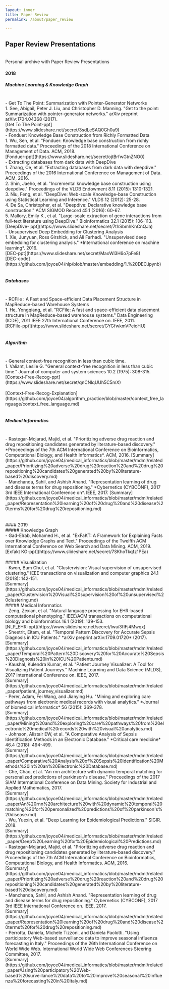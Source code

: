 ```yaml
---
layout: inner
title: Paper Review
permalink: /about/paper_review

---
```


## Paper Review Presentations
<br>
Personal archive with Paper Review Presentations
<br>

#### 2018

##### Machine Learning & Knowledge Graph
<br>
- Get To The Point: Summarization with Pointer-Generator Networks <br>
1. See, Abigail, Peter J. Liu, and Christopher D. Manning. "Get to the point: Summarization with pointer-generator networks." arXiv preprint arXiv:1704.04368 (2017).<br>
  [Get To The Point-ppt](https://www.slideshare.net/secret/3sdLeSAQ0Gh0a9)
<br>
- Fonduer: Knowledge Base Construction from Richly Formatted Data <br>
1. Wu, Sen, et al. "Fonduer: Knowledge base construction from richly formatted data." Proceedings of the 2018 International Conference on Management of Data. ACM, 2018.<br>
  [Fonduer-ppt](https://www.slideshare.net/secret/ojtBrfwGtnZNO0)
<br>
- Extracting databases from dark data with DeepDive <br>
1. Zhang, Ce, et al. "Extracting databases from dark data with deepdive." Proceedings of the 2016 International Conference on Management of Data. ACM, 2016.<br>
2. Shin, Jaeho, et al. "Incremental knowledge base construction using deepdive." Proceedings of the VLDB Endowment 8.11 (2015): 1310-1321.<br>
3. Niu, Feng, et al. "DeepDive: Web-scale Knowledge-base Construction using Statistical Learning and Inference." VLDS 12 (2012): 25-28. <br>
4. De Sa, Christopher, et al. "Deepdive: Declarative knowledge base construction." ACM SIGMOD Record 45.1 (2016): 60-67. <br>
5. Mallory, Emily K., et al. "Large-scale extraction of gene interactions from full-text literature using DeepDive." Bioinformatics 32.1 (2015): 106-113.<br>
  [DeepDive- ppt](https://www.slideshare.net/secret/7thSbmhKnCnQJa)
<br>
- Unsupervised Deep Embedding for Clustering Analysis<br>
1. Xie, Junyuan, Ross Girshick, and Ali Farhadi. "Unsupervised deep embedding for clustering analysis." *International conference on machine learning*. 2016.<br>
  [DEC-ppt](https://www.slideshare.net/secret/MaxWl3H6o7pFe8)<br>
  [DEC-code](https://github.com/joyce04/nlp/blob/master/embedding/1.%20DEC.ipynb)<br>
<br>

##### Databases
<br>
- RCFile : A Fast and Space-efficient Data Placement Structure in MapReduce-based Warehouse Systems<br>
1. He, Yongqiang, et al. "RCFile: A fast and space-efficient data placement structure in MapReduce-based warehouse systems." Data Engineering (ICDE), 2011 IEEE 27th International Conference on. IEEE, 2011.<br>
  [RCFile-ppt](https://www.slideshare.net/secret/GYGfwkmVPeioHU)<br>
<br>

##### Algorithm
<br>
- General context-free recognition in less than cubic time.<br>
1. Valiant, Leslie G. "General context-free recognition in less than cubic time." Journal of computer and system sciences 10.2 (1975): 308-315.<br>
  [Context-Free-Recog-ppt](https://www.slideshare.net/secret/qnCNlqUUh5C5mX)<br>
<br>
  [Context-Free-Recog-Explanation](https://github.com/joyce04/algorithm_practice/blob/master/context_free_language/context_free_language.md)<br>
<br>

##### Medical Informatics
<br>
- Rastegar-Mojarad, Majid, et al. "Prioritizing adverse drug reaction and drug repositioning candidates generated by literature-based discovery." *Proceedings of the 7th ACM International Conference on Bioinformatics, Computational Biology, and Health Informatics*. ACM, 2016.
  [Summary](https://github.com/joyce04/medical_informatics/blob/master/mdml/related_paper/Prioritizing%20adverse%20drug%20reaction%20and%20drug%20repositioning%20candidates%20generated%20by%20literature-based%20discovery.md)
<br>
- Manchanda, Sahil, and Ashish Anand. "Representation learning of drug and disease terms for drug repositioning." *Cybernetics (CYBCONF), 2017 3rd IEEE International Conference on*. IEEE, 2017.
  [Summary](https://github.com/joyce04/medical_informatics/blob/master/mdml/related_paper/Representation%20learning%20of%20drug%20and%20disease%20terms%20for%20drug%20repositioning.md)
<br>
<br>
<br>
#### 2019
<br>
##### Knowledge Graph
<br>
- Gad-Elrab, Mohamed H., et al. "ExFaKT: A Framework for Explaining Facts over Knowledge Graphs and Text." Proceedings of the Twelfth ACM International Conference on Web Search and Data Mining. ACM, 2019.<br>
[Exfakt KG-ppt](https://www.slideshare.net/secret/7SKhoTkqfz1PEa)<br>
<br>
##### Visualization
<br>
- Kwon, Bum Chul, et al. "Clustervision: Visual supervision of unsupervised clustering." IEEE transactions on visualization and computer graphics 24.1 (2018): 142-151.<br>
  [Summary](https://github.com/joyce04/medical_informatics/blob/master/mdml/related_paper/Clustervision%20Visual%20supervision%20of%20unsupervised%20clustering.md)
<br>
##### Medical Informatics <br>
- Zeng, Zexian, et al. "Natural language processing for EHR-based computational phenotyping." IEEE/ACM transactions on computational biology and bioinformatics 16.1 (2019): 139-153.<br>
  [NLP_EHR-ppt](https://www.slideshare.net/secret/lwui3fIFj4Mwqx)<br>
- Sheetrit, Eitam, et al. "Temporal Pattern Discovery for Accurate Sepsis Diagnosis in ICU Patients." *arXiv preprint arXiv:1709.01720* (2017).<br>
  [Summary](https://github.com/joyce04/medical_informatics/blob/master/mdml/related_paper/Temporal%20Pattern%20Discovery%20for%20Accurate%20Sepsis%20Diagnosis%20in%20ICU%20Patients.md)<br>
- Kaushal, Kulendra Kumar, et al. "Patient Journey Visualizer: A Tool for Visualizing Patient Journeys." Machine Learning and Data Science (MLDS), 2017 International Conference on. IEEE, 2017.<br>
  [Summary](https://github.com/joyce04/medical_informatics/blob/master/mdml/related_paper/patient_journey_visualizer.md)<br>
- Perer, Adam, Fei Wang, and Jianying Hu. "Mining and exploring care pathways from electronic medical records with visual analytics." *Journal of biomedical informatics* 56 (2015): 369-378.<br>
  [Summary](https://github.com/joyce04/medical_informatics/blob/master/mdml/related_paper/Mining%20and%20exploring%20care%20pathways%20from%20electronic%20medical%20records%20with%20visual%20analytics.md)<br>
- Johnson, Alistair EW, et al. "A Comparative Analysis of Sepsis Identification Methods in an Electronic Database." *Critical care medicine* 46.4 (2018): 494-499.<br>
  [Summary](https://github.com/joyce04/medical_informatics/blob/master/mdml/related_paper/Comparative%20Analysis%20of%20Sepsis%20Identification%20Methods%20in%20an%20Electronic%20Database.md)<br>
- Che, Chao, et al. "An rnn architecture with dynamic temporal matching for personalized predictions of parkinson's disease." Proceedings of the 2017 SIAM International Conference on Data Mining. Society for Industrial and Applied Mathematics, 2017. <br>
  [Summary](https://github.com/joyce04/medical_informatics/blob/master/mdml/related_paper/An%20rnn%20architecture%20with%20dynamic%20temporal%20matching%20for%20personalized%20predictions%20of%20parkinson's%20disease.md)<br>
- Wu, Yuexin, et al. "Deep Learning for Epidemiological Predictions." SIGIR. 2018. <br>
  [Summary](https://github.com/joyce04/medical_informatics/blob/master/mdml/related_paper/Deep%20Learning%20for%20Epidemiological%20Predictions.md)<br>
- Rastegar-Mojarad, Majid, et al. "Prioritizing adverse drug reaction and drug repositioning candidates generated by literature-based discovery." Proceedings of the 7th ACM International Conference on Bioinformatics, Computational Biology, and Health Informatics. ACM, 2016.<br>
  [Summary](https://github.com/joyce04/medical_informatics/blob/master/mdml/related_paper/Prioritizing%20adverse%20drug%20reaction%20and%20drug%20repositioning%20candidates%20generated%20by%20literature-based%20discovery.md)<br>
- Manchanda, Sahil, and Ashish Anand. "Representation learning of drug and disease terms for drug repositioning." Cybernetics (CYBCONF), 2017 3rd IEEE International Conference on. IEEE, 2017.<br>
  [Summary](https://github.com/joyce04/medical_informatics/blob/master/mdml/related_paper/Representation%20learning%20of%20drug%20and%20disease%20terms%20for%20drug%20repositioning.md)<br>
- Perrotta, Daniela, Michele Tizzoni, and Daniela Paolotti. "Using participatory Web-based surveillance data to improve seasonal influenza forecasting in Italy." Proceedings of the 26th International Conference on World Wide Web. International World Wide Web Conferences Steering Committee, 2017.<br>
  [Summary](https://github.com/joyce04/medical_informatics/blob/master/mdml/related_paper/Using%20participatory%20Web-based%20surveillance%20data%20to%20improve%20seasonal%20influenza%20forecasting%20in%20Italy.md)<br>

